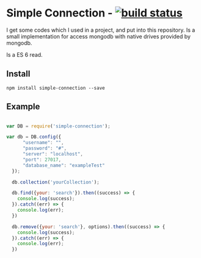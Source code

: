 # Simple Connection - [![build status](https://secure.travis-ci.org/flpms/simple-connection.png)](http://travis-ci.org/flpms/simple-connection)

I get some codes which I used in a project, and put into this repository.
Is a small implementation for access mongodb with native drives provided by mongodb.

Is a ES 6 read.

## Install

`npm install simple-connection --save`

## Example

```` javascript

var DB = require('simple-connection');

var db = DB.config({
      "username": "",
      "password": "#",
      "server": "localhost",
      "port": 27017,
      "database_name": "exampleTest"
  });

  db.collection('yourCollection');

  db.find({your: 'search'}).then((success) => {
    console.log(success);
  }).catch((err) => {
    console.log(err);
  })

  db.remove({your: 'search'}, options).then((success) => {
    console.log(success);
  }).catch((err) => {
    console.log(err);
  })

````
